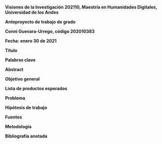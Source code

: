 **Visiones de la Investigación 202110, Maestría en Humanidades Digitales, Universidad de los Andes**

**Anteproyecto de trabajo de grado**

**Conni Guevara-Urrego, código 202010383**

**Fecha: enero 30 de 2021**

**Título**

**Palabras clave**

**Abstract**

**Objetivo general**

**Lista de productos esperados**

**Problema**

**Hipótesis de trabajo**

**Fuentes**

**Metodología**

**Bibliografía anotada** 
